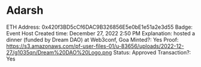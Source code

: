 # Adarsh

ETH Address: 0x420f3BD5cCf6DAC9B326856E5e0bE1e51a2e3d55
Badge: Event Host
Created time: December 27, 2022 2:50 PM
Explanation: hosted a dinner (funded by Dream DAO) at Web3conf, Goa
Minted?: Yes
Proof: https://s3.amazonaws.com/pf-user-files-01/u-83656/uploads/2022-12-27/g1035qn/Dream%20DAO%20Logo.png
Status: Approved
Transaction?: Yes